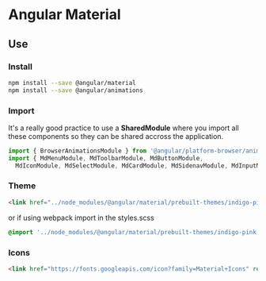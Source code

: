 # Angular Material

## Use

### Install

```bash
npm install --save @angular/material
npm install --save @angular/animations
```

### Import

It's a really good practice to use a **SharedModule** where you import all these components so they can be shared accross the application.

```ts
import { BrowserAnimationsModule } from '@angular/platform-browser/animations';
import { MdMenuModule, MdToolbarModule, MdButtonModule,
  MdIconModule, MdSelectModule, MdCardModule, MdSidenavModule, MdInputModule } from '@angular/material';
```

### Theme

```html
<link href="../node_modules/@angular/material/prebuilt-themes/indigo-pink.css" rel="stylesheet">
```

or if using webpack import in the styles.scss

```css
@import '../node_modules/@angular/material/prebuilt-themes/indigo-pink.css';
```

### Icons

```html
<link href="https://fonts.googleapis.com/icon?family=Material+Icons" rel="stylesheet">
```

